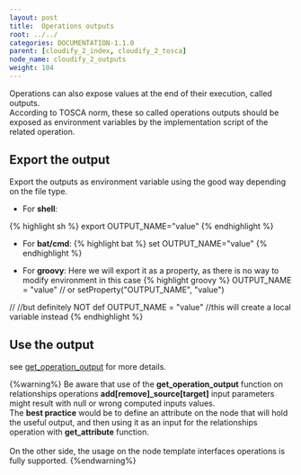 ```yaml
---
layout: post
title:  Operations outputs
root: ../../
categories: DOCUMENTATION-1.1.0
parent: [cloudify_2_index, cloudify_2_tosca]
node_name: cloudify_2_outputs
weight: 104
---
```


Operations can also expose values at the end of their execution, called outputs.  
According to TOSCA norm, these so called operations outputs should be exposed as environment variables by the implementation script of the related operation.

## Export the output

Export the outputs as environment variable using the good way depending on the file type.  

 - For **shell**:

{% highlight sh %}
export OUTPUT_NAME="value"
{% endhighlight %}

 - For **bat/cmd**:
{% highlight bat %}
set OUTPUT_NAME="value"
{% endhighlight %}

 - For **groovy**: Here we will export it as a property, as there is no way to modify environment in this case
{% highlight groovy %}
OUTPUT_NAME = "value"
// or
setProperty("OUTPUT_NAME", "value")

//
//but definitely NOT
def OUTPUT_NAME = "value" //this will create a local variable instead
{% endhighlight %}


## Use the output

see [get_operation_output][get_operation_output_ref] for more details.

{%warning%}
Be aware that use of the **get_operation_output** function on relationships operations **add[remove]_source[target]** input parameters might result with null or wrong computed inputs values.  
The **best practice** would be to define an attribute on the node that will hold the useful output, and then using it as an input for the relationships operation with **get_attribute** function.  
</br>
On the other side, the usage on the node template interfaces operations is fully supported.
{%endwarning%}




[get_operation_output_ref]: #/documentation/devops_guide/tosca_grammar/get_operation_output_definition.html  "get_operation_output usage"
